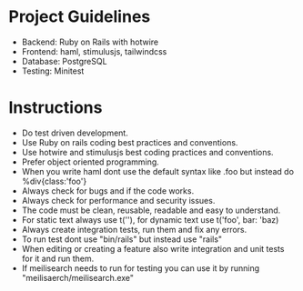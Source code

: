 # Project Guidelines

* Backend: Ruby on Rails with hotwire
* Frontend: haml, stimulusjs, tailwindcss
* Database: PostgreSQL
* Testing: Minitest

# Instructions

* Do test driven development.
* Use Ruby on rails coding best practices and conventions.
* Use hotwire and stimulusjs best coding practices and conventions.
* Prefer object oriented programming.
* When you write haml dont use the default syntax like .foo but instead do %div{class:'foo'}
* Always check for bugs and if the code works.
* Always check for performance and security issues.
* The code must be clean, reusable, readable and easy to understand.
* For static text always use t(''), for dynamic text use t('foo', bar: 'baz)
* Always create integration tests, run them and fix any errors.
* To run test dont use "bin/rails" but instead use "rails"
* When editing or creating a feature also write integration and unit tests for it and run them.
* If meilisearch needs to run for testing you can use it by running "meilisaerch/meilisearch.exe"